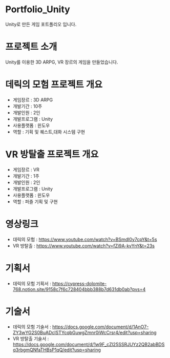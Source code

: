 # Portfolio_Unity
Unity로 만든 게임 포트폴리오 입니다.

# 프로젝트 소개
Unity를 이용한 3D ARPG, VR 장르의 게임을 만들었습니다.

# 데릭의 모험 프로젝트 개요
- 게임장르 : 3D ARPG
- 개발기간 : 10주
- 개발인원 : 2인
- 개발프로그램 : Unity
- 사용플랫폼 : 윈도우
- 역할 : 기획 및 퀘스트,대화 시스템 구현

# VR 방탈출 프로젝트 개요
- 게임장르 : VR
- 개발기간 : 1주
- 개발인원 : 2인
- 개발프로그램 : Unity
- 사용플랫폼 : 윈도우
- 역할 : 퍼즐 기획 및 구현

# 영상링크
- 데릭의 모험 : https://www.youtube.com/watch?v=BSmdI0y7cpY&t=5s
- VR 방탈출 : https://www.youtube.com/watch?v=fZi9A-kvYnY&t=23s

# 기획서
- 데릭의 모험 기획서 : https://cypress-dolomite-768.notion.site/9158c7f6c728404bbb388b7d631db0ab?pvs=4

# 기술서
- 데릭의 모험 기술서 : https://docs.google.com/document/d/1AnO7-ZY3wYG2S0BuADcISTYcqbGuwgZmnr0iWcCrsr4/edit?usp=sharing
- VR 방탈출 기술서 : https://docs.google.com/document/d/1w9F_cZl25SSRJUYz2QB2abBDSq3rbgmQNfaTHBsP1qQ/edit?usp=sharing
